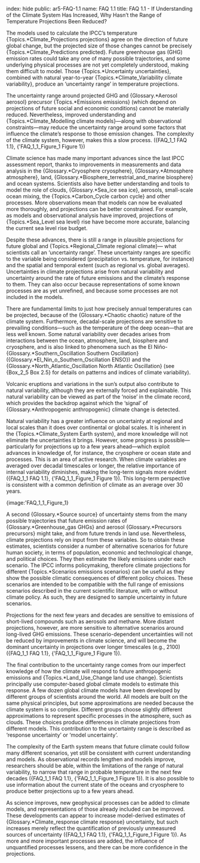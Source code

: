 index: hide
public: ar5-FAQ-1.1
name: FAQ 1.1
title: FAQ 1.1 - If Understanding of the Climate System Has Increased, Why Hasn’t the Range of Temperature Projections Been Reduced?

The models used to calculate the IPCC’s temperature {Topics.*Climate_Projections projections} agree on the direction of future global change, but the projected size of those changes cannot be precisely {Topics.*Climate_Predictions predicted}. Future greenhouse gas (GHG) emission rates could take any one of many possible trajectories, and some underlying physical processes are not yet completely understood, making them difficult to model. Those {Topics.*Uncertainty uncertainties}, combined with natural year-to-year {Topics.*Climate_Variability climate variability}, produce an ‘uncertainty range’ in temperature projections.

The uncertainty range around projected GHG and {Glossary.*Aerosol aerosol} precursor {Topics.*Emissions emissions} (which depend on projections of future social and economic conditions) cannot be materially reduced. Nevertheless, improved understanding and {Topics.*Climate_Modelling climate models}—along with observational constraints—may reduce the uncertainty range around some factors that influence the climate’s response to those emission changes. The complexity of the climate system, however, makes this a slow process. ({FAQ_1_1 FAQ 1.1}, {'FAQ_1_1_Figure_1 Figure 1})

Climate science has made many important advances since the last IPCC assessment report, thanks to improvements in measurements and data analysis in the {Glossary.*Cryosphere cryosphere}, {Glossary.*Atmosphere atmosphere}, land, {Glossary.*Biosphere_terrestrial_and_marine biosphere} and ocean systems. Scientists also have better understanding and tools to model the role of clouds, {Glossary.*Sea_ice sea ice}, aerosols, small-scale ocean mixing, the {Topics.*Carbon_Cycle carbon cycle} and other processes. More observations mean that models can now be evaluated more thoroughly, and projections can be better constrained. For example, as models and observational analysis have improved, projections of {Topics.*Sea_Level sea level} rise have become more accurate, balancing the current sea level rise budget.

Despite these advances, there is still a range in plausible projections for future global and {Topics.*Regional_Climate regional climate}— what scientists call an ‘uncertainty range’. These uncertainty ranges are specific to the variable being considered (precipitation vs. temperature, for instance) and the spatial and temporal extent (such as regional vs. global averages). Uncertainties in climate projections arise from natural variability and uncertainty around the rate of future emissions and the climate’s response to them. They can also occur because representations of some known processes are as yet unrefined, and because some processes are not included in the models.

There are fundamental limits to just how precisely annual temperatures can be projected, because of the {Glossary.*Chaotic chaotic} nature of the climate system. Furthermore, decadal-scale projections are sensitive to prevailing conditions—such as the temperature of the deep ocean—that are less well known. Some natural variability over decades arises from interactions between the ocean, atmosphere, land, biosphere and cryosphere, and is also linked to phenomena such as the El Niño-{Glossary.*Southern_Oscillation Southern Oscillation} ({Glossary.*El_Nin_o_Southern_Oscillation ENSO}) and the {Glossary.*North_Atlantic_Oscillation North Atlantic Oscillation} (see {Box_2_5 Box 2.5} for details on patterns and indices of climate variability).

Volcanic eruptions and variations in the sun’s output also contribute to natural variability, although they are externally forced and explainable. This natural variability can be viewed as part of the ‘noise’ in the climate record, which provides the backdrop against which the ‘signal’ of {Glossary.*Anthropogenic anthropogenic} climate change is detected.

Natural variability has a greater influence on uncertainty at regional and local scales than it does over continental or global scales. It is inherent in the {Topics.*Climate_System Earth system}, and more knowledge will not eliminate the uncertainties it brings. However, some progress is possible—particularly for projections up to a few years ahead—which exploit advances in knowledge of, for instance, the cryosphere or ocean state and processes. This is an area of active research. When climate variables are averaged over decadal timescales or longer, the relative importance of internal variability diminishes, making the long-term signals more evident ({FAQ_1_1 FAQ 1.1}, {'FAQ_1_1_Figure_1 Figure 1}). This long-term perspective is consistent with a common definition of climate as an average over 30 years.

{image:'FAQ_1_1_Figure_1}

A second {Glossary.*Source source} of uncertainty stems from the many possible trajectories that future emission rates of {Glossary.*Greenhouse_gas GHGs} and aerosol {Glossary.*Precursors precursors} might take, and from future trends in land use. Nevertheless, climate projections rely on input from these variables. So to obtain these estimates, scientists consider a number of alternative scenarios for future human society, in terms of population, economic and technological change, and political choices. They then estimate the likely emissions under each scenario. The IPCC informs policymaking, therefore climate projections for different {Topics.*Scenarios emissions scenarios} can be useful as they show the possible climatic consequences of different policy choices. These scenarios are intended to be compatible with the full range of emissions scenarios described in the current scientific literature, with or without climate policy. As such, they are designed to sample uncertainty in future scenarios.

Projections for the next few years and decades are sensitive to emissions of short-lived compounds such as aerosols and methane. More distant projections, however, are more sensitive to alternative scenarios around long-lived GHG emissions. These scenario-dependent uncertainties will not be reduced by improvements in climate science, and will become the dominant uncertainty in projections over longer timescales (e.g., 2100) ({FAQ_1_1 FAQ 1.1}, {'FAQ_1_1_Figure_1 Figure 1}).

The final contribution to the uncertainty range comes from our imperfect knowledge of how the climate will respond to future anthropogenic emissions and {Topics.*Land_Use_Change land use change}. Scientists principally use computer-based global climate models to estimate this response. A few dozen global climate models have been developed by different groups of scientists around the world. All models are built on the same physical principles, but some approximations are needed because the climate system is so complex. Different groups choose slightly different approximations to represent specific processes in the atmosphere, such as clouds. These choices produce differences in climate projections from different models. This contribution to the uncertainty range is described as ‘response uncertainty’ or ‘model uncertainty’.

The complexity of the Earth system means that future climate could follow many different scenarios, yet still be consistent with current understanding and models. As observational records lengthen and models improve, researchers should be able, within the limitations of the range of natural variability, to narrow that range in probable temperature in the next few decades ({FAQ_1_1 FAQ 1.1}, {'FAQ_1_1_Figure_1 Figure 1}). It is also possible to use information about the current state of the oceans and cryosphere to produce better projections up to a few years ahead.

As science improves, new geophysical processes can be added to climate models, and representations of those already included can be improved. These developments can appear to increase model-derived estimates of {Glossary.*Climate_response climate response} uncertainty, but such increases merely reflect the quantification of previously unmeasured sources of uncertainty ({FAQ_1_1 FAQ 1.1}, {'FAQ_1_1_Figure_1 Figure 1}). As more and more important processes are added, the influence of unquantified processes lessens, and there can be more confidence in the projections.
